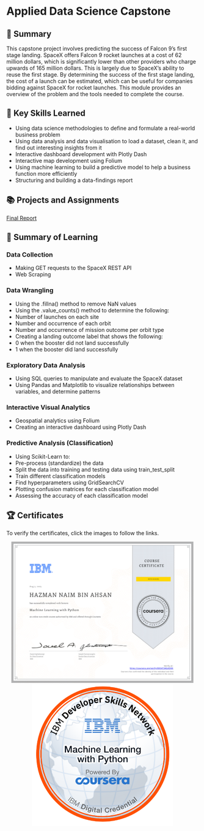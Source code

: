 # Applied Data Science Capstone
## 📑 Summary
This capstone project involves predicting the success of Falcon 9’s first stage landing. SpaceX offers Falcon 9 rocket launches at a cost of 62 million dollars, which is significantly lower than other providers who charge upwards of 165 million dollars. This is largely due to SpaceX’s ability to reuse the first stage. By determining the success of the first stage landing, the cost of a launch can be estimated, which can be useful for companies bidding against SpaceX for rocket launches. This module provides an overview of the problem and the tools needed to complete the course. 

## 🔑 Key Skills Learned
- Using data science methodologies to define and formulate a real-world business problem
- Using data analysis and data visualisation to load a dataset, clean it, and find out interesting insights from it
- Interactive dashboard development with Plotly Dash
- Interactive map development using Folium
- Using machine learning to build a predictive model to help a business function more efficiently
- Structuring and building a data-findings report

## 📚 Projects and Assignments
[Final Report](https://github.com/HazmanNaim/IBM-Data-Science-Professional-Certificate/blob/0e2bc574455539896f4038e26d89a4627bce6455/09.Machine%20Learning%20with%20Python/Module%206/ML0101EN_SkillUp_FinalAssignment.ipynb)

## 📑 Summary of Learning
### Data Collection
- Making GET requests to the SpaceX REST API
- Web Scraping
### Data Wrangling
- Using the .fillna() method to remove NaN values
- Using the .value_counts() method to determine the following:
- Number of launches on each site
- Number and occurrence of each orbit
- Number and occurrence of mission outcome per orbit type
- Creating a landing outcome label that shows the following:
- 0 when the booster did not land successfully
- 1 when the booster did land successfully
### Exploratory Data Analysis
- Using SQL queries to manipulate and evaluate the SpaceX dataset
- Using Pandas and Matplotlib to visualize relationships between variables, and determine patterns
### Interactive Visual Analytics
- Geospatial analytics using Folium
- Creating an interactive dashboard using Plotly Dash
### Predictive Analysis (Classification)
- Using Scikit-Learn to:
- Pre-process (standardize) the data
- Split the data into training and testing data using train_test_split
- Train different classification models
- Find hyperparameters using GridSearchCV
- Plotting confusion matrices for each classification model
- Assessing the accuracy of each classification model

## 🏆 Certificates 
To verify the certificates, click the images to follow the links.

<p align="middle">
  <a href="https://coursera.org/share/a881caf0f5b4cd99c5d10b8d32e31752"><img src="https://github.com/HazmanNaim/IBM-Data-Science-Professional-Certificate/blob/d894faa12445819110f5e6577a40f765c0af937a/09.Machine%20Learning%20with%20Python/Asset/Coursera%20KHE4T34GADKH-1.png" height="370"></a>
  <a href="https://www.credly.com/badges/2e01ae40-80f9-4868-8aac-d71a157717cc/public_url"><img src="https://github.com/HazmanNaim/IBM-Data-Science-Professional-Certificate/blob/d894faa12445819110f5e6577a40f765c0af937a/09.Machine%20Learning%20with%20Python/Asset/Machine_Learning_with_Python.png" height="370"></a>
</p>
